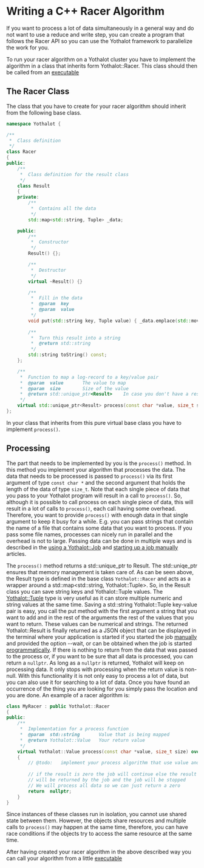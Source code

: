 # Writing a C++ Racer Algorithm

If you want to process a lot of data simultaneously in a general way and
do not want to use a reduce and write step, you can create a program that
follows the Racer API so you can use the Yothalot framework to parallelize
the work for you.

To run your racer algorithm on a Yothalot cluster you have to implement
the algorithm in a class that inherits form Yothalot::Racer. This class
should then be called from an [executable](copernica-docs:Yothalot/cpp-program "Create a Yothalot executable")


## The Racer Class

The class that you have to create for your racer algorithm should inherit 
from the following base class.

```cpp
namespace Yothalot {

/**
 *  Class definition
 */
class Racer
{
public:
    /**
     *  Class definition for the result class
     */
    class Result
    {
    private:
        /**
         *  Contains all the data
         */
        std::map<std::string, Tuple> _data;

    public:
        /**
         *  Constructor
         */
        Result() {};

        /**
         *  Destructor
         */
        virtual ~Result() {}

        /**
         *  Fill in the data
         *  @param  key
         *  @param  value
         */
        void put(std::string key, Tuple value) { _data.emplace(std::move(key), std::move(value)); }
        
        /**
         *  Turn this result into a string
         *  @return std::string
         */
        std::string toString() const;
    };

    /**
     *  Function to map a log-record to a key/value pair
     *  @param  value       The value to map
     *  @param  size        Size of the value
     *  @return std::unique_ptr<Result>    In case you don't have a result please return nullptr
     */
    virtual std::unique_ptr<Result> process(const char *value, size_t size) = 0;
};

```
In your class that inherits from this pure virtual base class you have 
to implement `process()`.

## Processing
The part that needs to be implemented by you is the `process()` method.
In this method you implement your algorithm that processes the data. 
The data that needs to be processed is passed to `process()` via its first
argument of type `const char *` and the second argument that holds the length
of the data of type `size_t`. Note that each single piece of data that you
pass to your Yothalot program will result in a call to `process()`. So, although it is possible to call
process on each single piece of data, this will result in a lot of calls to `process()`,
each call having some overhead. Therefore, you want to provide `process()` with
enough data in that single argument to keep it busy for a while. E.g. you can
pass strings that contain the name of a file that contains some data that you want to 
process. If you pass some file names, processes can nicely run in parallel and the
overhead is not to large. Passing data can be done in multiple ways and is
described in the [using a Yothalot::Job](copernica-docs:Yothalot/cpp-job) 
and [starting up a job manually](copernica-docs:Yothalot/cpp-manual) articles.

The `process()` method returns a std::unique_ptr to Result. The std::uniqe_ptr
ensures that memory management is taken care of. As can be seen above, the Result
type is defined in the base class `Yothalot::Racer` and acts as a wrapper around
a std::map<std::string, Yothalot::Tuple>. So, in the Result class you can save
string keys and Yothalot::Tuple values. The [Yothalot::Tuple](copernica-docs:Yothalot/cpp-tuple "Tuple")
type is very useful as it can store multiple numeric and string values at
the same time. Saving a std::string Yothalot::Tuple key-value pair is easy, you call
the put method with the first argument a string that you want to add and 
in the rest of the arguments the rest of the values that you want to return.
These values can be numerical and strings. The returned Yothalot::Result is
finally returned as a JSON object that can be displayed in the terminal where your application is started
if you started the job [manually](copernica-docs:Yothalot/cpp-manual) and
provided the option --wait, or can be obtained when the job is started 
[programmatically](copernica-docs:Yothalot/cpp-job "Yothalot::Job"). If there
is nothing to return from the data that was passed to the process or, 
if you want to be sure that all data is processed, you can return a `nullptr`.
As long as a `nullptr` is returned, Yothalot will keep on processing data.
It only stops with processing when the return value is non-null. With this functionality 
it is not only easy to process a lot of data, but you can also use it for
searching to a lot of data. Once you have found an occurrence of the thing
you are looking for you simply pass the location and you are done. An example
of a racer algorithm is:

```cpp
class MyRacer : public Yothalot::Racer
{
public:
    /**
     *  Implementation for a process function
     *  @param  std::string       Value that is being mapped
     *  @return Yothalot::Value   Your return value
     */
    virtual Yothalot::Value process(const char *value, size_t size) override
    {
        // @todo:   implement your process algorithm that use value and maybe size
        
        // if the result is zero the job will continue else the result 
        // will be returned by the job and the job will be stopped
        // We will process all data so we can just return a zero
        return  nullptr;
    }
}
```
Since instances of these classes run in isolation, you cannot use shared
state between them. However, the objects share resources and multiple calls
to `process()` may happen at the same time, therefore, you can have race
conditions if the objects try to access the same resource at the same time.

After having created your racer algorithm in the above described way
you can call your algorithm from a little [executable](copernica-docs:Yothalot/cpp-program "Create a Yothalot program")
